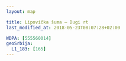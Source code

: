 ```yaml
---
layout: map

title: Lipovička šuma – Dugi rt
last_modified_at: 2018-05-23T08:07:28+02:00

WDPA: [555560014]
geoSrbija:
  L1_183: [165]
---
```

